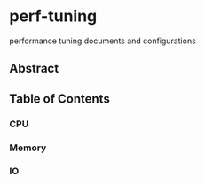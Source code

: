 # perf-tuning
performance tuning documents and configurations

## Abstract

## Table of Contents

### CPU

### Memory

### IO
